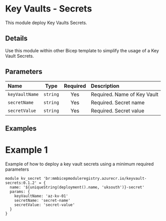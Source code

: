 # Key Vaults - Secrets

This module deploy Key Vaults Secrets.

## Details

Use this module within other Bicep template to simplify the usage of a Key Vault Secrets.

## Parameters

| Name           |   Type   | Required | Description                 |
| :------------- | :------: | :------: | :-------------------------- |
| `keyVaultName` | `string` |   Yes    | Required. Name of Key Vault |
| `secretName`   | `string` |   Yes    | Required. Secret name       |
| `secretValue`  | `string` |   Yes    | Required. Secret value      |

## Examples

# Example 1

Example of how to deploy a key vault secrets using a minimum required parameters

```bicep
module kv_secret 'br:mmbicepmoduleregistry.azurecr.io/keyvault-secrets:0.1.2' = {
  name: '${uniqueString(deployment().name, 'uksouth')}-secret'
  params: {
    keyVaultName: 'az-kv-01'
    secretName: 'secret-name'
    secretValue: 'secret-value'
  }
}
```
